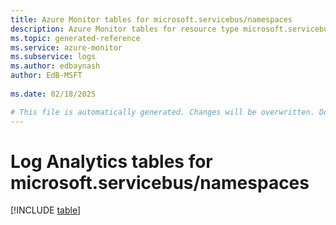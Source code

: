 ```yaml
---
title: Azure Monitor tables for microsoft.servicebus/namespaces
description: Azure Monitor tables for resource type microsoft.servicebus/namespaces
ms.topic: generated-reference
ms.service: azure-monitor
ms.subservice: logs
ms.author: edbaynash
author: EdB-MSFT
   
ms.date: 02/18/2025

# This file is automatically generated. Changes will be overwritten. Do not change this file directly.
---
```


# Log Analytics tables for microsoft.servicebus/namespaces  

[!INCLUDE [table](~/reusable-content/ce-skilling/azure/includes/azure-monitor/reference/tables/microsoft-servicebus_namespaces-include.md)]

